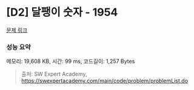 # [D2] 달팽이 숫자 - 1954 

[문제 링크](https://swexpertacademy.com/main/code/problem/problemDetail.do?contestProbId=AV5PobmqAPoDFAUq) 

### 성능 요약

메모리: 19,608 KB, 시간: 99 ms, 코드길이: 1,257 Bytes



> 출처: SW Expert Academy, https://swexpertacademy.com/main/code/problem/problemList.do